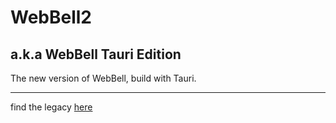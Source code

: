 # WebBell2
## a.k.a WebBell Tauri Edition
The new version of WebBell, build with Tauri.

---

find the legacy [here](https://github.com/gc-octopis/WebBell)